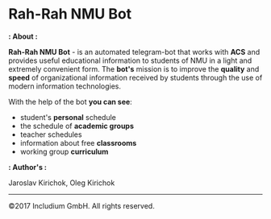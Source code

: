 # Rah-Rah NMU Bot


**: About :**


**Rah-Rah NMU Bot** - is an automated telegram-bot that works with **ACS** and provides useful educational information to students of NMU in a light and extremely convenient form. The **bot's** mission is to improve the **quality** and **speed** of organizational information received by students through the use of modern information technologies.

With the help of the bot **you can see**:
* student's **personal** schedule
* the schedule of **academic groups**
* teacher schedules
* information about free **classrooms**
* working group **curriculum**


**: Author's :**

Jaroslav Kirichok, Oleg Kirichok


___
©2017 Includium GmbH. All rights reserved.
